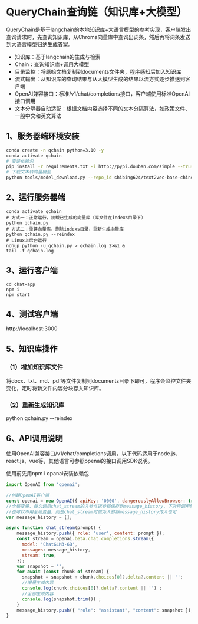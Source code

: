 # QueryChain查询链（知识库+大模型）

QueryChain是基于langchain的本地知识库+大语言模型的参考实现，客户端发出查询请求时，先查询知识库，从Chroma向量库中查询出词条，然后再将词条发送到大语言模型归纳生成答案。

- 知识库：基于langchain的生成与检索
- Chain：查询知识库+调用大模型
- 目录监控：将原始文档复制到documents文件夹，程序感知后加入知识库
- 流式输出：从知识库的查询结果与从大模型生成的结果以流方式逐步推送到客户端
- OpenAI兼容接口：标准/v1/chat/completions接口，客户端使用标准OpenAI接口调用
- 文本分隔器自动适配：根据文档内容选择不同的文本分隔算法，如政策文件、一般中文和英文算法

## 1、服务器端环境安装

```bash
conda create -n qchain python=3.10 -y
conda activate qchain 
# 安装依赖包
pip install -r requirements.txt -i http://pypi.douban.com/simple --trusted-host=pypi.douban.com
# 下载文本转向量模型
python tools/model_download.py --repo_id shibing624/text2vec-base-chinese
```

## 2、运行服务器端

```shell
conda activate qchain
# 方式一：正常运行，装载已生成的向量库（库文件在indexs目录下）
python qchain.py
# 方式二：重建向量库，删除indexs目录，重新生成向量库
python qchain.py --reindex
# Linux上后台运行
nohup python -u qchain.py > qchain.log 2>&1 &
tail -f qchain.log
```

## 3、运行客户端

```shell
cd chat-app
npm i
npm start
```

## 4、测试客户端

http://localhost:3000

## 5、知识库操作

### （1）增加知识库文件

将docx、txt、md、pdf等文件复制到documents目录下即可，程序会监控文件夹变化，定时将新文件内容分块存入知识库。

### （2）重新生成知识库

python qchain.py --reindex

## 6、API调用说明

使用OpenAI兼容接口/v1/chat/completions调用，以下代码适用于node.js、react.js、vue等，其他语言可参照openai的接口调用SDK说明。

使用前先用npm i opanai安装依赖包

```javascript
import OpenAI from 'openai';

//创建OpenAI客户端
const openai = new OpenAI({ apiKey: '0000', dangerouslyAllowBrowser: true, baseURL: "http://127.0.0.1:8060/v1" });
//全局变量，每次调用chat_stream的入参与返参都保存到message_history，下次再调用时携带上次的问答历史
//也可以不用全局变量，而是chat_stream时做为入参将message_history传入也可
var message_history = [];

async function chat_stream(prompt) {
    message_history.push({ role: 'user', content: prompt });
    const stream = openai.beta.chat.completions.stream({
      model: 'ChatGLM3-6B',
      messages: message_history,
      stream: true,
    });
    var snapshot = "";
    for await (const chunk of stream) {
      snapshot = snapshot + chunk.choices[0]?.delta?.content || '';
      //增量生成内容
      console.log(chunk.choices[0]?.delta?.content || '') ;
      //全部生成内容
      console.log(snapshot.trim()) ;
    }
    message_history.push({ "role": "assistant", "content": snapshot });
}


```

